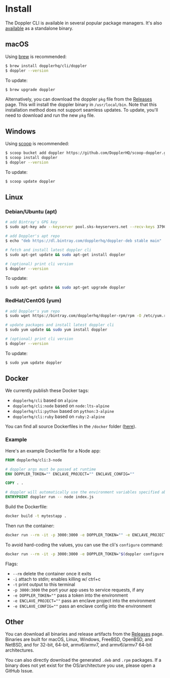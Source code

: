 # Install

The Doppler CLI is available in several popular package managers. It's also [available](https://github.com/DopplerHQ/cli/releases/latest) as a standalone binary.

## macOS

Using [brew](https://brew.sh/) is recommended:

```sh
$ brew install dopplerhq/cli/doppler
$ doppler --version
```

To update:
```sh
$ brew upgrade doppler
```

Alternatively, you can download the doppler `pkg` file from the [Releases](https://github.com/DopplerHQ/cli/releases/latest) page. This will install the doppler binary in `/usr/local/bin`. Note that this installation method does not support seamless updates. To update, you'll need to download and run the new `pkg` file.

## Windows

Using [scoop](https://scoop.sh/) is recommended:

```sh
$ scoop bucket add doppler https://github.com/DopplerHQ/scoop-doppler.git
$ scoop install doppler
$ doppler --version
```

To update:

```sh
$ scoop update doppler
```

## Linux

### Debian/Ubuntu (apt)

```sh
# add Bintray's GPG key
$ sudo apt-key adv --keyserver pool.sks-keyservers.net --recv-keys 379CE192D401AB61

# add Doppler's apt repo
$ echo "deb https://dl.bintray.com/dopplerhq/doppler-deb stable main" | sudo tee /etc/apt/sources.list.d/dopplerhq-doppler.list

# fetch and install latest doppler cli
$ sudo apt-get update && sudo apt-get install doppler

# (optional) print cli version
$ doppler --version
```

To update:

```sh
$ sudo apt-get update && sudo apt-get upgrade doppler
```

### RedHat/CentOS (yum)

```sh
# add Doppler's yum repo
$ sudo wget https://bintray.com/dopplerhq/doppler-rpm/rpm -O /etc/yum.repos.d/bintray-dopplerhq-doppler.repo

# update packages and install latest doppler cli
$ sudo yum update && sudo yum install doppler

# (optional) print cli version
$ doppler --version
```

To update:

```sh
$ sudo yum update doppler
```

## Docker

We currently publish these Docker tags:
- `dopplerhq/cli` based on `alpine`
- `dopplerhq/cli:node` based on `node:lts-alpine`
- `dopplerhq/cli:python` based on `python:3-alpine`
- `dopplerhq/cli:ruby` based on `ruby:2-alpine`

You can find all source Dockerfiles in the `/docker` folder ([here](https://github.com/DopplerHQ/cli/tree/master/docker)).

### Example
Here's an example Dockerfile for a Node app:

```dockerfile
FROM dopplerhq/cli:3-node

# doppler args must be passed at runtime
ENV DOPPLER_TOKEN="" ENCLAVE_PROJECT="" ENCLAVE_CONFIG=""

COPY . .

# doppler will automatically use the environment variables specified above
ENTRYPOINT doppler run -- node index.js
```

Build the Dockerfile:

```sh
docker build -t mytestapp .
```

Then run the container:
```sh
docker run --rm -it -p 3000:3000 -e DOPPLER_TOKEN="" -e ENCLAVE_PROJECT="" -e ENCLAVE_CONFIG="" mytestapp
```

To avoid hard-coding the values, you can use the cli's `configure` command:

```sh
docker run --rm -it -p 3000:3000 -e DOPPLER_TOKEN="$(doppler configure get token --plain)" -e ENCLAVE_PROJECT="$(doppler configure get enclave.project --plain)" -e ENCLAVE_CONFIG="$(doppler configure get enclave.config --plain)" mytestapp
```

Flags:
- `--rm` delete the container once it exits
- `-i` attach to stdin; enables killing w/ ctrl+c
- `-t` print output to this terminal
- `-p 3000:3000` the port your app uses to service requests, if any
- `-e DOPPLER_TOKEN=""` pass a token into the environment
- `-e ENCLAVE_PROJECT=""` pass an enclave project into the environment
- `-e ENCLAVE_CONFIG=""` pass an enclave config into the environment

## Other

You can download all binaries and release artifacts from the [Releases](https://github.com/DopplerHQ/cli/releases/latest) page. Binaries are built for macOS, Linux, Windows, FreeBSD, OpenBSD, and NetBSD, and for 32-bit, 64-bit, armv6/armv7, and armv6/armv7 64-bit architectures.

You can also directly download the generated `.deb` and `.rpm` packages. If a binary does not yet exist for the OS/architecture you use, please open a GitHub Issue.
